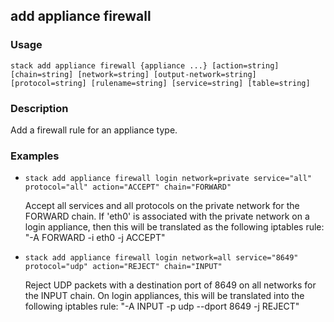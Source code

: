 ## add appliance firewall

### Usage

`stack add appliance firewall {appliance ...} [action=string] [chain=string] [network=string] [output-network=string] [protocol=string] [rulename=string] [service=string] [table=string]`

### Description

Add a firewall rule for an appliance type.

### Examples

* `stack add appliance firewall login network=private service="all" protocol="all" action="ACCEPT" chain="FORWARD"`

   Accept all services and all protocols on the private network for the
	FORWARD chain.
	If 'eth0' is associated with the private network on a login appliance,
	then this will be translated as the following iptables rule:
	"-A FORWARD -i eth0 -j ACCEPT"

* `stack add appliance firewall login network=all service="8649" protocol="udp" action="REJECT" chain="INPUT"`

   Reject UDP packets with a destination port of 8649 on all networks for
	the INPUT chain.
	On login appliances, this will be translated into the following
	iptables rule:
	"-A INPUT -p udp --dport 8649 -j REJECT"



